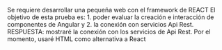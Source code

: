 Se requiere desarrollar una pequeña web con el framework de REACT
El objetivo de esta prueba es:
	1. poder evaluar la creación e interacción de componentes de Angular y
	2. la conexión con servicios Api Rest.
	RESPUESTA: mostraré la conexión con los servicios de Api Rest. Por el momento, usaré HTML como alternativa a React
